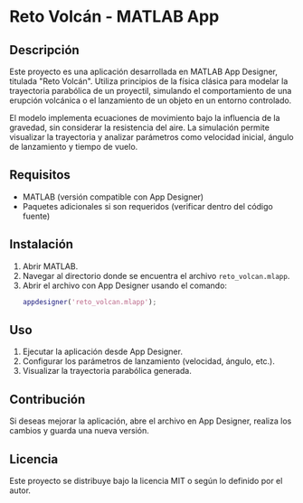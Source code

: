# Reto Volcán - MATLAB App

## Descripción
Este proyecto es una aplicación desarrollada en MATLAB App Designer, titulada "Reto Volcán". Utiliza principios de la física clásica para modelar la trayectoria parabólica de un proyectil, simulando el comportamiento de una erupción volcánica o el lanzamiento de un objeto en un entorno controlado.

El modelo implementa ecuaciones de movimiento bajo la influencia de la gravedad, sin considerar la resistencia del aire. La simulación permite visualizar la trayectoria y analizar parámetros como velocidad inicial, ángulo de lanzamiento y tiempo de vuelo.

## Requisitos
- MATLAB (versión compatible con App Designer)
- Paquetes adicionales si son requeridos (verificar dentro del código fuente)

## Instalación
1. Abrir MATLAB.
2. Navegar al directorio donde se encuentra el archivo `reto_volcan.mlapp`.
3. Abrir el archivo con App Designer usando el comando:
   ```matlab
   appdesigner('reto_volcan.mlapp');
   ```

## Uso
1. Ejecutar la aplicación desde App Designer.
2. Configurar los parámetros de lanzamiento (velocidad, ángulo, etc.).
3. Visualizar la trayectoria parabólica generada.

## Contribución
Si deseas mejorar la aplicación, abre el archivo en App Designer, realiza los cambios y guarda una nueva versión.

## Licencia
Este proyecto se distribuye bajo la licencia MIT o según lo definido por el autor.

